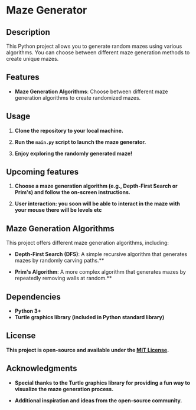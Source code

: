 # Maze Generator

## Description

This Python project allows you to generate random mazes using various algorithms. You can choose between different maze generation methods to create unique mazes.

## Features

- **Maze Generation Algorithms**: Choose between different maze generation algorithms to create randomized mazes.


## Usage

1. **Clone the repository to your local machine.**

2. **Run the `main.py` script to launch the maze generator.**

3. **Enjoy exploring the randomly generated maze!**


## Upcoming features

1. **Choose a maze generation algorithm (e.g., Depth-First Search or Prim's) and follow the on-screen instructions.**

2. **User interaction: you soon will be able to interact in the maze with your mouse there will be levels etc**

## Maze Generation Algorithms

This project offers different maze generation algorithms, including:

- **Depth-First Search (DFS)**: A simple recursive algorithm that generates mazes by randomly carving paths.**

- **Prim's Algorithm**: A more complex algorithm that generates mazes by repeatedly removing walls at random.**

## Dependencies

- **Python 3+**
- **Turtle graphics library (included in Python standard library)**

## License

**This project is open-source and available under the [MIT License](https://github.com/TalosTheMinoan/Random-maze-generator/blob/main/licence.mit).**

## Acknowledgments

- **Special thanks to the Turtle graphics library for providing a fun way to visualize the maze generation process.**

- **Additional inspiration and ideas from the open-source community.**

